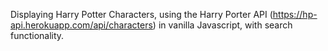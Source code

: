 Displaying Harry Potter Characters, using the Harry Porter API (https://hp-api.herokuapp.com/api/characters) in vanilla Javascript, with search functionality.

